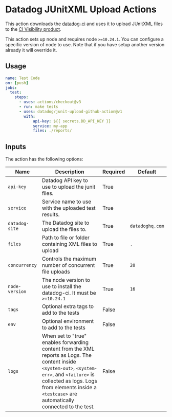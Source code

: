 # Datadog JUnitXML Upload Actions

This action downloads the [datadog-ci](https://github.com/DataDog/datadog-ci) and uses it to upload JUnitXML files
to the [CI Visibility product](https://docs.datadoghq.com/continuous_integration/).

This action sets up node and requires node `>=10.24.1`. You can configure a specific version of node to use.
Note that if you have setup another version already it will override it.

## Usage

```yaml
name: Test Code
on: [push]
jobs:
  test:
    steps:
      - uses: actions/checkout@v3
      - run: make tests
      - uses: datadog/junit-upload-github-action@v1
        with:
            api-key: ${{ secrets.DD_API_KEY }}
            service: my-app
            files: ./reports/
```

## Inputs

The action has the following options:

| Name | Description | Required | Default |
| ---- | ----------- | -------- | ------- |
| `api-key` | Datadog API key to use to upload the junit files. | True | |
| `service` | Service name to use with the uploaded test results. | True | |
| `datadog-site` | The Datadog site to upload the files to. | True | `datadoghq.com` |
| `files` | Path to file or folder containing XML files to upload | True | `.` |
| `concurrency` | Controls the maximum number of concurrent file uploads | True | `20` |
| `node-version` | The node version to use to install the datadog-ci. It must be `>=10.24.1` | True | `16` |
| `tags` | Optional extra tags to add to the tests | False | |
| `env` | Optional environment to add to the tests | False | |
| `logs` | When set to "true" enables forwarding content from the XML reports as Logs. The content inside `<system-out>`, `<system-err>`, and `<failure>` is collected as logs. Logs from elements inside a `<testcase>` are automatically connected to the test. | False | |
